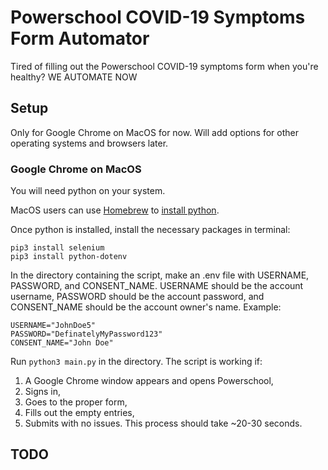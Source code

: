 # Powerschool COVID-19 Symptoms Form Automator 

Tired of filling out the Powerschool COVID-19 symptoms form when you're healthy? WE AUTOMATE NOW

## Setup 

Only for Google Chrome on MacOS for now. Will add options for other operating systems and browsers later. 

### Google Chrome on MacOS 

You will need python on your system. 

MacOS users can use [Homebrew](https://brew.sh/) to [install python](https://formulae.brew.sh/formula/python@3.9).

Once python is installed, install the necessary packages in terminal: 

```
pip3 install selenium 
pip3 install python-dotenv
```

In the directory containing the script, make an .env file with USERNAME, PASSWORD, and CONSENT_NAME. USERNAME should be the account username, PASSWORD should be the account password, and CONSENT_NAME should be the account owner's name. Example: 

```
USERNAME="JohnDoe5"
PASSWORD="DefinatelyMyPassword123"
CONSENT_NAME="John Doe"
```

Run ```python3 main.py``` in the directory. The script is working if: 
1. A Google Chrome window appears and opens Powerschool, 
2. Signs in, 
3. Goes to the proper form, 
4. Fills out the empty entries, 
5. Submits
with no issues. This process should take ~20-30 seconds.




## TODO 

